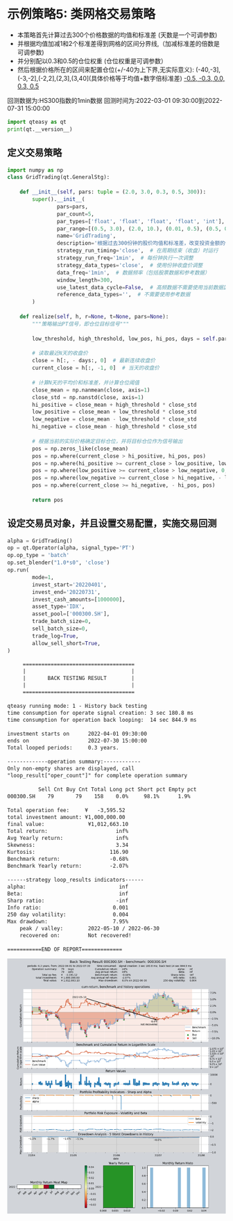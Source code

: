 # 示例策略5: 类网格交易策略

- 本策略首先计算过去300个价格数据的均值和标准差 (天数是一个可调参数)
- 并根据均值加减1和2个标准差得到网格的区间分界线,（加减标准差的倍数是可调参数)
- 并分别配以0.3和0.5的仓位权重 (仓位权重是可调参数）
- 然后根据价格所在的区间来配置仓位(+/-40为上下界,无实际意义):
(-40,-3],(-3,-2],(-2,2],(2,3],(3,40](具体价格等于均值+数字倍标准差)
[-0.5, -0.3, 0.0, 0.3, 0.5](资金比例,此处负号表示开空仓，回测时设置为允许持有空头仓位)

回测数据为:HS300指数的1min数据
回测时间为:2022-03-01 09:30:00到2022-07-31 15:00:00


```python
import qteasy as qt
print(qt.__version__)
```
## 定义交易策略

```python
import numpy as np
class GridTrading(qt.GeneralStg):
    
    def __init__(self, pars: tuple = (2.0, 3.0, 0.3, 0.5, 300)):
        super().__init__(
                pars=pars,
                par_count=5,
                par_types=['float', 'float', 'float', 'float', 'int'],  # 仓位配置的阈值：参数1:低仓位阈值，参数2: 高仓位阈值，参数3：低仓位比例，参数4:高仓位比例，参数5:计算天数
                par_range=[(0.5, 3.0), (2.0, 10.), (0.01, 0.5), (0.5, 0.99), (10, 300)],
                name='GridTrading',
                description='根据过去300份钟的股价均值和标准差，改变投资金额的仓位',
                strategy_run_timing='close',  # 在周期结束（收盘）时运行
                strategy_run_freq='1min',  # 每份钟执行一次调整
                strategy_data_types='close',  # 使用份钟收盘价调整
                data_freq='1min',  # 数据频率（包括股票数据和参考数据）
                window_length=300,
                use_latest_data_cycle=False,  # 高频数据不需要使用当前数据区间
                reference_data_types='',  # 不需要使用参考数据
        )
    
    def realize(self, h, r=None, t=None, pars=None):
        """策略输出PT信号，即仓位目标信号"""

        low_threshold, high_threshold, low_pos, hi_pos, days = self.pars

        # 读取最近N天的收盘价
        close = h[:, - days:, 0]  # 最新连续收盘价
        current_close = h[:, -1, 0]  # 当天的收盘价

        # 计算N天的平均价和标准差，并计算仓位阈值
        close_mean = np.nanmean(close, axis=1)
        close_std = np.nanstd(close, axis=1)
        hi_positive = close_mean + high_threshold * close_std
        low_positive = close_mean + low_threshold * close_std
        low_negative = close_mean - low_threshold * close_std
        hi_negative = close_mean - high_threshold * close_std

        # 根据当前的实际价格确定目标仓位，并将目标仓位作为信号输出
        pos = np.zeros_like(close_mean)
        pos = np.where(current_close > hi_positive, hi_pos, pos)
        pos = np.where(hi_positive >= current_close > low_positive, low_pos, pos)
        pos = np.where(low_positive >= current_close > low_negative, 0, pos)
        pos = np.where(low_negative >= current_close > hi_negative, - low_pos, pos)
        pos = np.where(current_close >= hi_negative, - hi_pos, pos)

        return pos
```
## 设定交易员对象，并且设置交易配置，实施交易回测

```python
alpha = GridTrading()
op = qt.Operator(alpha, signal_type='PT')
op.op_type = 'batch'
op.set_blender("1.0*s0", 'close')
op.run(
        mode=1,
        invest_start='20220401',
        invest_end='20220731',
        invest_cash_amounts=[1000000],
        asset_type='IDX',
        asset_pool=['000300.SH'],
        trade_batch_size=0,
        sell_batch_size=0,
        trade_log=True,
        allow_sell_short=True,
)

```

    
         ====================================
         |                                  |
         |       BACK TESTING RESULT        |
         |                                  |
         ====================================
    
    qteasy running mode: 1 - History back testing
    time consumption for operate signal creation: 3 sec 180.8 ms
    time consumption for operation back looping:  14 sec 844.9 ms
    
    investment starts on      2022-04-01 09:30:00
    ends on                   2022-07-30 15:00:00
    Total looped periods:     0.3 years.
    
    -------------operation summary:------------
    Only non-empty shares are displayed, call 
    "loop_result["oper_count"]" for complete operation summary
    
              Sell Cnt Buy Cnt Total Long pct Short pct Empty pct
    000300.SH    79       79    158    0.0%     98.1%      1.9%   
    
    Total operation fee:     ¥   -3,595.52
    total investment amount: ¥1,000,000.00
    final value:              ¥1,012,663.10
    Total return:                      inf% 
    Avg Yearly return:                 inf%
    Skewness:                          3.34
    Kurtosis:                        116.90
    Benchmark return:                -0.68% 
    Benchmark Yearly return:         -2.07%
    
    ------strategy loop_results indicators------ 
    alpha:                              inf
    Beta:                               inf
    Sharp ratio:                       -inf
    Info ratio:                       0.001
    250 day volatility:               0.004
    Max drawdown:                     7.95% 
        peak / valley:        2022-05-10 / 2022-06-30
        recovered on:         Not recovered!
    
    ===========END OF REPORT=============
    

    
![png](img/output_3_1.png)
    
